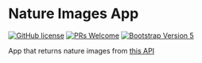 # Nature Images App

[![GitHub license](https://img.shields.io/github/license/Naereen/StrapDown.js.svg)](https://github.com/GabrielCrackPro/nature-images-app/master/LICENSE)
[![PRs Welcome](https://img.shields.io/badge/PRs-welcome-brightgreen.svg?style=flat-square)](https://github.com/GabrielCrackPro/nature-images-app/pulls)
[![Bootstrap Version 5](https://img.shields.io/badge/Bootstrap-5.0-blueviolet?style=flat-square&logo=bootstrap)](https://getbootstrap.com/docs/versions/)

App that returns nature images from <a href="https://nature-image-api.vercel.app" target="blank">this API</a>
